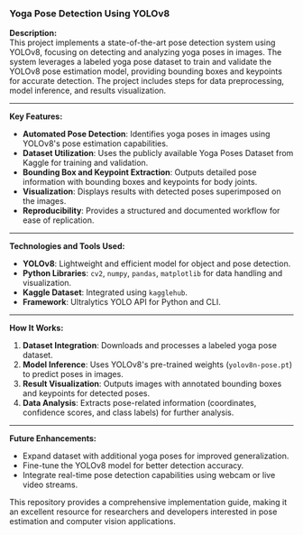 ### **Yoga Pose Detection Using YOLOv8**

**Description:**  
This project implements a state-of-the-art pose detection system using YOLOv8, focusing on detecting and analyzing yoga poses in images. The system leverages a labeled yoga pose dataset to train and validate the YOLOv8 pose estimation model, providing bounding boxes and keypoints for accurate detection. The project includes steps for data preprocessing, model inference, and results visualization.

---

**Key Features:**  
- **Automated Pose Detection**: Identifies yoga poses in images using YOLOv8's pose estimation capabilities.  
- **Dataset Utilization**: Uses the publicly available Yoga Poses Dataset from Kaggle for training and validation.  
- **Bounding Box and Keypoint Extraction**: Outputs detailed pose information with bounding boxes and keypoints for body joints.  
- **Visualization**: Displays results with detected poses superimposed on the images.  
- **Reproducibility**: Provides a structured and documented workflow for ease of replication.  

---

**Technologies and Tools Used:**  
- **YOLOv8**: Lightweight and efficient model for object and pose detection.  
- **Python Libraries**: `cv2`, `numpy`, `pandas`, `matplotlib` for data handling and visualization.  
- **Kaggle Dataset**: Integrated using `kagglehub`.  
- **Framework**: Ultralytics YOLO API for Python and CLI.  

---

**How It Works:**  
1. **Dataset Integration**: Downloads and processes a labeled yoga pose dataset.  
2. **Model Inference**: Uses YOLOv8's pre-trained weights (`yolov8n-pose.pt`) to predict poses in images.  
3. **Result Visualization**: Outputs images with annotated bounding boxes and keypoints for detected poses.  
4. **Data Analysis**: Extracts pose-related information (coordinates, confidence scores, and class labels) for further analysis.

---

**Future Enhancements:**  
- Expand dataset with additional yoga poses for improved generalization.  
- Fine-tune the YOLOv8 model for better detection accuracy.  
- Integrate real-time pose detection capabilities using webcam or live video streams.  

This repository provides a comprehensive implementation guide, making it an excellent resource for researchers and developers interested in pose estimation and computer vision applications.
